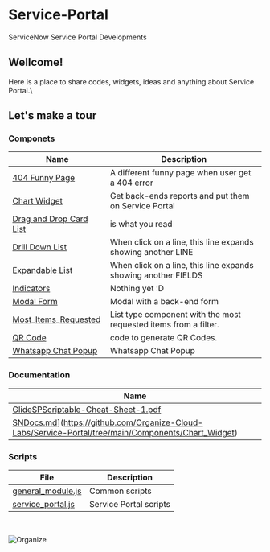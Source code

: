 # Service-Portal						

ServiceNow Service Portal Developments



## Wellcome!

Here is a place to share codes, widgets, ideas and anything about Service Portal.\



## Let's make a tour

### Componets

| Name                                                         | Description                                                  |
| ------------------------------------------------------------ | ------------------------------------------------------------ |
| [404 Funny Page](https://github.com/Organize-Cloud-Labs/Service-Portal/tree/main/Components/404_Funny_Page) | A different funny page when user get a 404 error             |
| [Chart Widget](https://github.com/Organize-Cloud-Labs/Service-Portal/tree/main/Components/Chart_Widget) | Get back-ends reports and put them on Service Portal         |
| [Drag and Drop Card List](https://github.com/Organize-Cloud-Labs/Service-Portal/tree/main/Components/Drag_and_Drop_Card_List) | is what you read                                             |
| [Drill Down List](https://github.com/Organize-Cloud-Labs/Service-Portal/tree/main/Components/Drill_Down_List) | When click on a line, this line expands showing another LINE |
| [Expandable List](https://github.com/Organize-Cloud-Labs/Service-Portal/tree/main/Components/Expandable_List) | When click on a line, this line expands showing another FIELDS |
| [Indicators](https://github.com/Organize-Cloud-Labs/Service-Portal/tree/main/Components/Indicators) | Nothing yet :D                                               |
| [Modal Form](https://github.com/Organize-Cloud-Labs/Service-Portal/tree/main/Components/Modal_Form) | Modal with a back-end form                                   |
| [Most_Items_Requested](https://github.com/Organize-Cloud-Labs/Service-Portal/tree/main/Components/Most_Items_Requested) | List type component with the most requested items from a filter. |
| [QR Code](https://github.com/Organize-Cloud-Labs/Service-Portal/tree/main/Components/QR_Code) | code to generate QR Codes.                                   |
| [Whatsapp Chat Popup](https://github.com/Organize-Cloud-Labs/Service-Portal/tree/main/Components/Whatsapp_Chat_Popup) | Whatsapp Chat Popup                                          |



### Documentation

| Name                                                         |
| ------------------------------------------------------------ |
| [GlideSPScriptable-Cheat-Sheet-1.pdf](https://github.com/Organize-Cloud-Labs/Service-Portal/blob/main/Documentation/GlideSPScriptable-Cheat-Sheet-1.pdf) |
| [SNDocs.md](https://github.com/Organize-Cloud-Labs/Service-Portal/blob/main/Documentation/SNDocs.md)](https://github.com/Organize-Cloud-Labs/Service-Portal/tree/main/Components/Chart_Widget) |



### Scripts

| File                                                         | Description            |
| ------------------------------------------------------------ | ---------------------- |
| [general_module.js](https://github.com/Organize-Cloud-Labs/Service-Portal/blob/main/Scripts/general_module.js) | Common scripts         |
| [service_portal.js](https://github.com/Organize-Cloud-Labs/Service-Portal/blob/main/Scripts/service_portal.js) | Service Portal scripts |

​		

![Organize](https://github.com/Organize-Cloud-Labs/Service-Portal/tree/main/Images/organize.jpeg)

